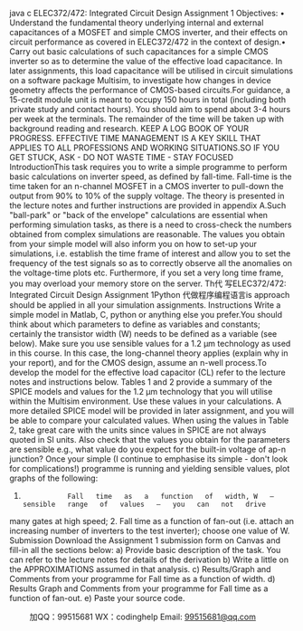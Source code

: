 java c
ELEC372/472: Integrated   Circuit   Design   Assignment   1
Objectives:
•       Understand      the      fundamental      theory      underlying      internal      and      external      capacitances      of    a   MOSFET   and   simple   CMOS inverter,   and their effects on   circuit   performance   as   covered   in   ELEC372/472 in   the   context   of   design.•            Carry      out   basic      calculations      of   such      capacitances      for      a      simple      CMOS      inverter      so      as      to determine    the    value      of    the      effective      load    capacitance.      In      later      assignments,      this      load   capacitance    will    be    utilised    in      circuit      simulations      on      a      software      package    Multisim,      to   investigate how changes in device geometry affects the performance of   CMOS-based circuits.For   guidance,   a   15-credit   module   unit   is   meant   to   occupy      150   hours   in   total   (including   both   private study   and   contact   hours).   You   should   aim   to   spend   about   3-4   hours per   week   at   the   terminals.   The   remainder of   the time will be taken up with background reading and research.
KEEP A LOG BOOK OF YOUR PROGRESS.
   EFFECTIVE   TIME   MANAGEMENT   IS   A   KEY   SKILL   THAT   APPLIES   TO   ALL   PROFESSIONS AND WORKING SITUATIONS.SO   IF   YOU   GET   STUCK, ASK   - DO   NOT   WASTE   TIME   -   STAY   FOCUSED
IntroductionThis task requires you to write a   simple   programme   to   perform   basic   calculations   on   inverter   speed,   as defined by   fall-time. Fall-time is the time taken for   an   n-channel   MOSFET   in   a   CMOS   inverter to   pull-down   the   output   from   90% to   10%   of   the   supply   voltage.   The   theory   is   presented   in   the   lecture notes and further instructions are   provided   in appendix   A.Such   "ball-park"   or   "back   of the   envelope"   calculations   are   essential   when   performing   simulation   tasks,    as    there    is    a      need      to      cross-check      the      numbers      obtained      from      complex      simulations      are   reasonable.   The   values   you   obtain   from   your   simple   model   will   also   inform   you   on   how   to   set-up   your   simulations,   i.e.   establish   the   time   frame   of interest   and   allow   you   to   set   the   frequency   of the      test   signals so as to correctly observe   all the   anomalies   on   the   voltage-time   plots   etc.   Furthermore,   if   you   set   a   very   long   time   frame, you   may   overload your   memory   store   on   the   server.   Th代 写ELEC372/472: Integrated Circuit Design Assignment 1Python
代做程序编程语言is   approach   should be applied in all your   simulation   assignments.
Instructions
Write   a   simple   model   in   Matlab, C, python   or   anything   else   you   prefer.You should think about which parameters to define as variables and constants; certainly the transistor   width   (W)   needs   to   be   defined   as   a   variable   (see   below).   Make   sure   you   use   sensible   values   for   a   1.2   μm   technology   as   used   in   this   course.   In   this   case,   the   long-channel   theory   applies   (explain   why in your report), and for the CMOS design,   assume   an   n-well   process.To   develop the model for the effective   load   capacitor   (CL)   refer   to   the   lecture   notes   and   instructions   below. Tables   1 and   2 provide   a   summary   of   the   SPICE   models   and   values   for   the   1.2   μm   technology that you will utilise within the Multisim environment. Use   these   values   in   your   calculations.   A   more   detailed   SPICE   model   will   be   provided   in   later   assignment,   and   you   will   be   able   to   compare   your   calculated   values.   When using   the   values   in   Table   2,   take   great   care   with   the   units   since   values   in   SPICE   are   not   always   quoted   in   SI   units. Also   check   that   the   values   you   obtain   for   the   parameters   are   sensible e.g., what value do you expect for the built-in voltage   of   ap-n   junction?
Once your   simple (I continue to emphasise   its   simple   -   don't   look   for   complications!)   programme   is   running and yielding sensible values, plot graphs   of   the   following:
1.                Fall   time   as   a   function   of   width, W   –   sensible   range   of   values   –   you   can   not   drive
many gates   at   high   speed;
2.                Fall   time   as   a   function   of   fan-out   (i.e.   attach   an   increasing   number   of   inverters   to
the test inverter); choose   one   value   of   W.
Submission
Download the Assignment   1   submission form   on   Canvas   and   fill-in   all   the   sections   below:
a)         Provide   basic   description   of the   task.   You   can   refer   to   the   lecture   notes   for   details   of   the   derivation
b)      Write a little on the APPROXIMATIONS assumed   in that   analysis.
c)         Results/Graph and Comments from your programme   for Fall time   as   a   function   of   width.
d)      Results Graph and Comments from your programme   for Fall   time   as   a   function   of   fan-out.
e)         Paste   your   source   code.
   
   

         
加QQ：99515681  WX：codinghelp  Email: 99515681@qq.com
